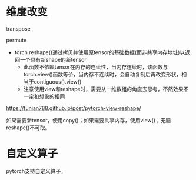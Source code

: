 # 维度改变
transpose

permute

* torch.reshape()通过拷贝并使用原tensor的基础数据(而非共享内存地址)以返回一个具有新shape的新tensor
    * 此函数不依赖tensor在内存的连续性，当内存连续时，该函数与torch.view()函数等价，当内存不连续时，会自动复制后再改变形状，相当于contiguous().view()
    * 注意使用view和reshape时，需要从一维数组的角度去思考，不然效果不一定和想象的相同


https://funian788.github.io/post/pytorch-view-reshape/


如果需要新tensor，使用copy()；如果需要共享内存，使用view()；无脑reshape()不可取。
# 自定义算子
pytorch支持自定义算子，